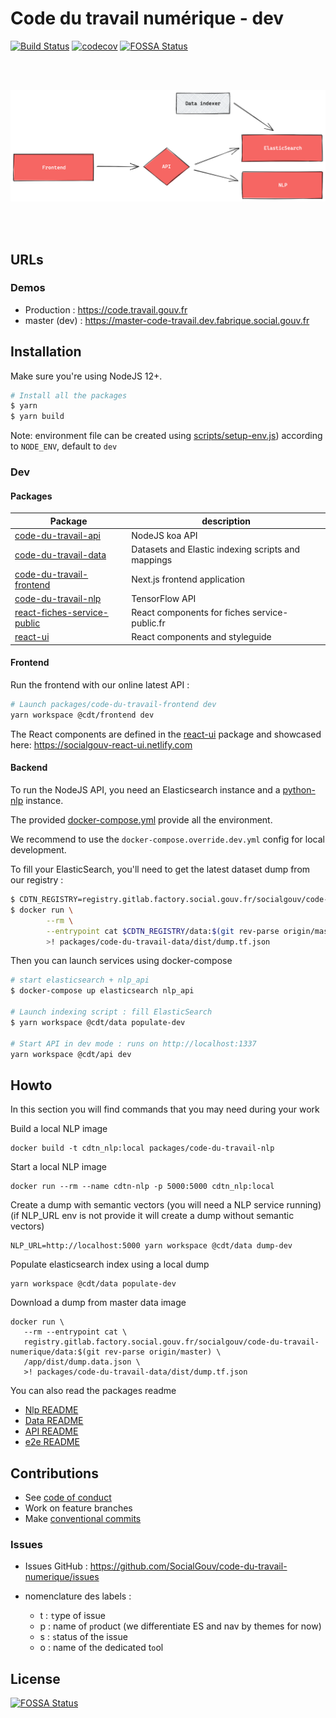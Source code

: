 # Code du travail numérique - dev

[![Build Status](https://travis-ci.com/SocialGouv/code-du-travail-numerique.svg?branch=master)](https://travis-ci.com/SocialGouv/code-du-travail-numerique)
[![codecov](https://codecov.io/gh/SocialGouv/code-du-travail-numerique/branch/master/graph/badge.svg)](https://codecov.io/gh/SocialGouv/code-du-travail-numerique)
[![FOSSA Status](https://app.fossa.io/api/projects/git%2Bgithub.com%2FSocialGouv%2Fcode-du-travail-numerique.svg?type=shield)](https://app.fossa.io/projects/git%2Bgithub.com%2FSocialGouv%2Fcode-du-travail-numerique?ref=badge_shield)

<br/><br/>

![schema](./schema.png)

<br/><br/>

## URLs

### Demos

- Production : <https://code.travail.gouv.fr>
- master (dev) : <https://master-code-travail.dev.fabrique.social.gouv.fr>

## Installation

Make sure you're using NodeJS 12+.

```sh
# Install all the packages
$ yarn
$ yarn build
```

Note: environment file can be created using [scripts/setup-env.js](scripts/setup-env.js)) according to `NODE_ENV`, default to `dev`

### Dev

#### Packages

| Package                                                               | description                                        |
| --------------------------------------------------------------------- | -------------------------------------------------- |
| [code-du-travail-api](./packages/code-du-travail-api)                 | NodeJS koa API                                     |
| [code-du-travail-data](./packages/code-du-travail-data)               | Datasets and Elastic indexing scripts and mappings |
| [code-du-travail-frontend](./packages/code-du-travail-frontend)       | Next.js frontend application                       |
| [code-du-travail-nlp](./packages/code-du-travail-nlp)                 | TensorFlow API                                     |
| [react-fiches-service-public](./packages/react-fiches-service-public) | React components for fiches service-public.fr      |
| [react-ui](./packages/react-ui)                                       | React components and styleguide                    |

#### Frontend

Run the frontend with our online latest API :

```sh
# Launch packages/code-du-travail-frontend dev
yarn workspace @cdt/frontend dev
```

The React components are defined in the [react-ui](./packages/react-ui) package and showcased here: <https://socialgouv-react-ui.netlify.com>

#### Backend

To run the NodeJS API, you need an Elasticsearch instance and a [python-nlp](./packages/code-du-travail-nlp) instance.

The provided [docker-compose.yml](./docker-compose.yml) provide all the environment.

We recommend to use the `docker-compose.override.dev.yml` config for local development.

To fill your ElasticSearch, you'll need to get the latest dataset dump from our registry :

```sh
$ CDTN_REGISTRY=registry.gitlab.factory.social.gouv.fr/socialgouv/code-du-travail-numerique
$ docker run \
        --rm \
        --entrypoint cat $CDTN_REGISTRY/data:$(git rev-parse origin/master) /app/dist/dump.data.json \
        >! packages/code-du-travail-data/dist/dump.tf.json
```

Then you can launch services using docker-compose

```sh
# start elasticsearch + nlp_api
$ docker-compose up elasticsearch nlp_api

# Launch indexing script : fill ElasticSearch
$ yarn workspace @cdt/data populate-dev

# Start API in dev mode : runs on http://localhost:1337
yarn workspace @cdt/api dev
```

## Howto

In this section you will find commands that you may need during your work

Build a local NLP image

```
docker build -t cdtn_nlp:local packages/code-du-travail-nlp
```

Start a local NLP image

```
docker run --rm --name cdtn-nlp -p 5000:5000 cdtn_nlp:local
```

Create a dump with semantic vectors (you will need a NLP service running)
(if NLP_URL env is not provide it will create a dump without semantic vectors)

```
NLP_URL=http://localhost:5000 yarn workspace @cdt/data dump-dev
```

Populate elasticsearch index using a local dump

```
yarn workspace @cdt/data populate-dev
```

Download a dump from master data image

```
docker run \
   --rm --entrypoint cat \
   registry.gitlab.factory.social.gouv.fr/socialgouv/code-du-travail-numerique/data:$(git rev-parse origin/master) \
   /app/dist/dump.data.json \
   >! packages/code-du-travail-data/dist/dump.tf.json
```

You can also read the packages readme

- [Nlp README](./packages/code-du-travail-nlp/README.md)
- [Data README](./packages/code-du-travail-nlp/README.md)
- [API README](./packages/code-du-travail-nlp/README.md)
- [e2e README](./optional/e2e/README.md)

## Contributions

- See [code of conduct](./CODE_OF_CONDUCT.md)
- Work on feature branches
- Make [conventional commits](https://github.com/conventional-changelog/conventional-changelog)

### Issues

- Issues GitHub : <https://github.com/SocialGouv/code-du-travail-numerique/issues>
- nomenclature des labels :

  - t : `t`ype of issue
  - p : name of `p`roduct (we differentiate ES and nav by themes for now)
  - s : `s`tatus of the issue
  - o : name of the dedicated t`o`ol

## License

[![FOSSA Status](https://app.fossa.io/api/projects/git%2Bgithub.com%2FSocialGouv%2Fcode-du-travail-numerique.svg?type=large)](https://app.fossa.io/projects/git%2Bgithub.com%2FSocialGouv%2Fcode-du-travail-numerique?ref=badge_large)
